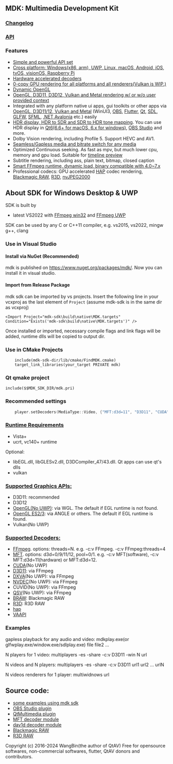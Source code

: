## MDK: Multimedia Development Kit

### [Changelog](https://github.com/wang-bin/mdk-sdk/blob/master/Changelog.md)
### [API](https://github.com/wang-bin/mdk-sdk/wiki/Player-APIs)


### Features
- [Simple and powerful API set](https://github.com/wang-bin/mdk-sdk/wiki/Player-APIs)
- [Cross platform: Windows(x86, arm), UWP, Linux, macOS, Android, iOS, tvOS, visionOS, Raspberry Pi](https://github.com/wang-bin/mdk-sdk/wiki/System-Requirements)
- [Hardware accelerated decoders](https://github.com/wang-bin/mdk-sdk/wiki/Decoders)
- [0-copy GPU rendering for all platforms and all renderers(Vulkan is WIP.)](https://github.com/wang-bin/mdk-sdk/wiki/Zero-Copy-Renderer)
- [Dynamic OpenGL](https://github.com/wang-bin/mdk-sdk/wiki/OpenGL-Support-Matrix)
- [OpenGL, D3D11, D3D12, Vulkan and Metal rendering w/ or w/o user provided context](https://github.com/wang-bin/mdk-sdk/wiki/Render-API)
- Integrated with any platform native ui apps, gui toolkits or other apps via [OpenGL, D3D11/12, Vulkan and Metal](https://github.com/wang-bin/mdk-sdk/wiki/Render-API) (WinUI3, [OBS](https://github.com/wang-bin/obs-mdk), [Flutter](https://pub.dev/packages/fvp), [Qt](https://github.com/wang-bin/mdk-examples/tree/master/Qt), [SDL](https://github.com/wang-bin/mdk-examples/tree/master/SDL), [GLFW](https://github.com/wang-bin/mdk-examples/tree/master/GLFW), [SFML](https://github.com/wang-bin/mdk-examples/tree/master/SFML), [.NET Avalonia](https://github.com/wang-bin/mdk-examples/tree/master/Avalonia) etc.) easily
- [HDR display, HDR to SDR and SDR to HDR tone mapping](https://github.com/wang-bin/mdk-sdk/wiki/Player-APIs#player-setcolorspace-value-void-vo_opaque--nullptr). You can use HDR display in [Qt6(6.6+ for macOS, 6.x for windows)](https://github.com/wang-bin/mdk-examples/tree/master/Qt/qmlrhi), [OBS Studio](https://github.com/wang-bin/obs-mdk) and more.
- Dolby Vision rendering, including Profile 5. Support HEVC and AV1.
- [Seamless/Gapless media and bitrate switch for any media](https://github.com/wang-bin/mdk-sdk/wiki/Player-APIs#player-setcolorspace-value-void-vo_opaque--nullptr)
- Optimized Continuous seeking. As fast as mpv, but much lower cpu, memory and gpu load. Suitable for [timeline preview](https://github.com/wang-bin/mdk-sdk/wiki/Typical-Usage#timeline-preview)
- Subtitle rendering, including ass, plain text, bitmap, closed caption
- [Smart FFmpeg runtime, dynamic load, binary compatible with 4.0~7.x](https://github.com/wang-bin/mdk-sdk/wiki/FFmpeg-Runtime)
- Professional codecs: GPU accelerated [HAP](https://github.com/wang-bin/mdk-sdk/wiki/Decoders#hap) codec rendering, [Blackmagic RAW](https://github.com/wang-bin/mdk-braw), [R3D](https://github.com/wang-bin/mdk-r3d), [nvJPEG2000](https://github.com/wang-bin/mdk-nvjp2k)


## About SDK for Windows Desktop & UWP
SDK is built by
- latest VS2022 with [FFmpeg win32](https://sourceforge.net/projects/avbuild/files/windows-desktop/ffmpeg-master-windows-desktop-vs2022-lite.7z/download) and [FFmpeg UWP](https://sourceforge.net/projects/avbuild/files/uwp/ffmpeg-master-uwp-vs2022-lite.7z/download)

SDK can be used by any C or C++11 compiler, e.g. vs2015, vs2022, mingw g++, clang

### Use in Visual Studio

#### Install via NuGet (Recommended)
mdk is published on https://www.nuget.org/packages/mdk/. Now you can install it in visual studio.

#### Import from Release Package
mdk sdk can be imported by vs projects. Insert the following line in your vcxproj as the last element of `Project` (assume mdk-sdk is in the same dir as vcxproj)

    <Import Project="mdk-sdk\build\native\MDK.targets" Condition="Exists('mdk-sdk\build\native\MDK.targets')" />


Once installed or imported, necessary compile flags and link flags will be added, runtime dlls will be copied to output dir.

### Use in CMake Projects
```
	include(mdk-sdk-dir/lib/cmake/FindMDK.cmake)
	target_link_libraries(your_target PRIVATE mdk)
```

### Qt qmake project
```qmake
include($$MDK_SDK_DIR/mdk.pri)
```


### Recommended settings
```cpp
    player.setDecoders(MediaType::Video, {"MFT:d3d=11", "D3D11", "CUDA", "hap", "FFmpeg", "dav1d"});
```

### [Runtime Requirements](https://github.com/wang-bin/mdk-sdk/wiki/System-Requirements#windows-desktop)
- Vista+
- ucrt, vc140+ runtime

Optional:
- libEGL.dll, libGLESv2.dll, D3DCompiler_47/43.dll. Qt apps can use qt's dlls
- vulkan

### [Supported Graphics APIs:](https://github.com/wang-bin/mdk-sdk/wiki/Render-API)
- D3D11: recommended
- D3D12
- [OpenGL(No UWP)](https://github.com/wang-bin/mdk-sdk/wiki/OpenGL-Support-Matrix): via WGL. The default if EGL runtime is not found.
- [OpenGL ES2/3](https://github.com/wang-bin/mdk-sdk/wiki/OpenGL-Support-Matrix): via ANGLE or others. The default if EGL runtime is found.
- Vulkan(No UWP)

### [Supported Decoders:](https://github.com/wang-bin/mdk-sdk/wiki/Decoders)
- [FFmpeg](https://github.com/wang-bin/mdk-sdk/wiki/Decoders#ffmpeg). options: threads=N. e.g. -c:v FFmpeg. -c:v FFmpeg:threads=4
- [MFT](https://github.com/wang-bin/mdk-sdk/wiki/Decoders#mft). options: d3d=0/9/11/12, pool=0/1. e.g. -c:v MFT(software), -c:v MFT:d3d=11(hardware) or MFT:d3d=12.
- [CUDA](https://github.com/wang-bin/mdk-sdk/wiki/Decoders#cuda)(No UWP)
- [D3D11](https://github.com/wang-bin/mdk-sdk/wiki/Decoders#d3d11): via FFmpeg
- [DXVA](https://github.com/wang-bin/mdk-sdk/wiki/Decoders#dxva)(No UWP): via FFmpeg
- [NVDEC](https://github.com/wang-bin/mdk-sdk/wiki/Decoders#nvdec)(No UWP): via FFmpeg
- CUVID(No UWP): via FFmpeg
- [QSV](https://github.com/wang-bin/mdk-sdk/wiki/Decoders#qsv)(No UWP): via FFmpeg
- [BRAW](https://github.com/wang-bin/mdk-sdk/wiki/Decoders#braw): Blackmagic RAW
- [R3D](https://github.com/wang-bin/mdk-sdk/wiki/Decoders#r3d): R3D RAW
- [hap](https://github.com/wang-bin/mdk-sdk/wiki/Decoders#hap)
- [VAAPI](https://github.com/wang-bin/mdk-sdk/wiki/Decoders#vaapi)

### Examples
gapless playback for any audio and video: mdkplay.exe(or glfwplay.exe/window.exe/sdlplay.exe) file file2 ...

N players for 1 video: multiplayers -es -share -c:v D3D11 -win N url

N videos and N players: multiplayers -es -share -c:v D3D11 url1 url2 ... urlN

N videos renderers for 1 player: multiwidnows url

## Source code:
- [some examples using mdk sdk](https://github.com/wang-bin/mdk-examples)
- [OBS Studio plugin](https://github.com/wang-bin/obs-mdk)
- [QtMultimedia plugin](https://github.com/wang-bin/qtmultimedia-plugins-mdk)
- [MFT decoder module](https://github.com/wang-bin/mdk-mft)
- [dav1d decoder module](https://github.com/wang-bin/mdk-dav1d)
- [Blackmagic RAW](https://github.com/wang-bin/mdk-braw)
- [R3D RAW](https://github.com/wang-bin/mdk-r3d)


Copyright (c) 2016-2024 WangBin(the author of QtAV) <wbsecg1 at gmail.com>
Free for opensource softwares, non-commercial softwares, flutter, QtAV donors and contributors.